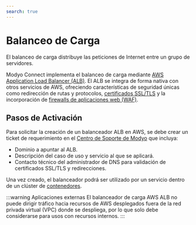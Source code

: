 ```yaml
---
search: true
---
```


# Balanceo de Carga

El balanceo de carga distribuye las peticiones de Internet entre un grupo de servidores. 

Modyo Connect implementa el balanceo de carga mediante [AWS Application Load Balancer (ALB)](https://docs.aws.amazon.com/elasticloadbalancing/latest/application/introduction.html). El ALB se integra de forma nativa con otros servicios de AWS, ofreciendo características de seguridad únicas como redirección de rutas y protocolos, [certificados SSL/TLS](ssl-tls-certificates.html) y la incorporación de [firewalls de aplicaciones web (WAF)](web-application-firewall.html).

## Pasos de Activación

Para solicitar la creación de un balanceador ALB en AWS, se debe crear un ticket de requerimiento en el [Centro de Soporte de Modyo](https://support.modyo.com) que incluya:

- Dominio a apuntar al ALB.
- Descripción del caso de uso y servicio al que se aplicará.
- Contacto técnico del administrador de DNS para validación de certificados SSL/TLS y redirecciones.

Una vez creado, el balanceador podrá ser utilizado por un servicio dentro de un clúster de [contenedores](containers.html).

:::warning Aplicaciones externas
El balanceador de carga AWS ALB no puede dirigir tráfico hacia recursos de AWS desplegados fuera de la red privada virtual (VPC) donde se despliega, por lo que solo debe considerarse para usos con recursos internos.
:::